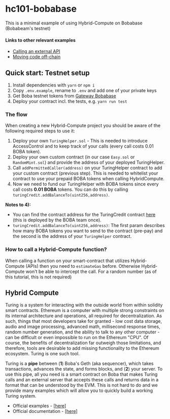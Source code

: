 # hc101-bobabase
This is a minimal example of using Hybrid-Compute on Bobabase (Bobabeam's testnet)

#### Links to other relevant examples
- [Calling an external API](https://github.com/bobanetwork/boba/tree/develop/boba_community/turing-twitter)
- [Moving code off-chain](https://github.com/bobanetwork/HybridCompute_Tutorial)

## Quick start: Testnet setup
1. Install dependencies with `yarn` or `npm i`
2. Copy `.env.example`, rename to `.env` and add one of your private keys
3. Get Boba testnet tokens from [Gateway Bobabase](https://gateway.bobabase.boba.network/)
4. Deploy your contract incl. the tests, e.g. `yarn run test`

### The flow
When creating a new Hybrid-Compute project you should be aware of the following required steps to use it: 
1. Deploy your own `TuringHelper.sol` - This is needed to introduce AccessControl and to keep track of your calls (every call costs 0.01 BOBA token).
2. Deploy your own custom contract (in our case `Easy.sol` or `RandomMint.sol`) and provide the address of your deployed TuringHelper.
3. Call `addPermittedCaller(address)` on your TuringHelper contract to add your custom contract (previous step). This is needed to whitelist your contract to use your prepaid BOBA tokens when calling HybridCompute. 
4. Now we need to fund our TuringHelper with BOBA tokens since every call costs **0.01 BOBA** tokens. You can do this by calling `turingCredit.addBalanceTo(uint256,address)`. 

**Notes to 4):**
* You can find the contract address for the TuringCredit contract [here](https://docs.boba.network/for-developers/network-parameters) (this is deployed by the BOBA team once).
* `turingCredit.addBalanceTo(uint256,address)`: The first param describes how many BOBA tokens you want to send to the contract (pre-pay) and the second is the address of your `TuringHelper` contract.

### How to call a Hybrid-Compute function?
When calling a function on your smart-contract that utilizes Hybrid-Compute (APIs) then you need to `estimateGas` before. 
Otherwise Hybrid-Compute won't be able to intercept the call. 
For a random number (as of this tutorial, this is not required)


## Hybrid Compute
Turing is a system for interacting with the outside world from within solidity smart contracts. Ethereum is a computer with multiple strong constraints on its internal architecture and operations, all required for decentralization. As such, things that most developers take for granted - low cost data storage, audio and image processing, advanced math, millisecond response times, random number generation, and the ability to talk to any other computer - can be difficult or even impossible to run on the Ethereum "CPU". Of course, the benefits of decentralization far outweigh those limitations, and therefore, tools are desirable to add missing functionality to the Ethereum ecosystem. Turing is one such tool.

Turing is a **pipe** between (**1**) Boba's Geth (aka sequencer), which takes transactions, advances the state, and forms blocks, and (**2**) your server. To use this pipe, all you need is a smart contract on Boba that makes Turing calls and an external server that accepts these calls and returns data in a format that can be understood by the EVM. This is not hard to do and we provide many examples which will allow you to quickly build a working Turing system.

* Official examples - [[here]](https://github.com/bobanetwork/boba/tree/develop/boba_examples)
* Official documentation - [[here]](https://docs.boba.network/turing)
